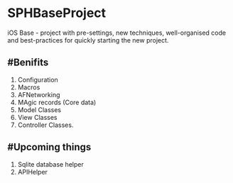 # SPHBaseProject
iOS Base - project with pre-settings, new techniques, well-organised code and best-practices for quickly starting the new project.

#Benifits
-----------
1. Configuration 
2. Macros
3. AFNetworking
4. MAgic records (Core data)
5. Model Classes
6. View Classes
7. Controller Classes.

#Upcoming things
------------------
1. Sqlite database helper
2. APIHelper
